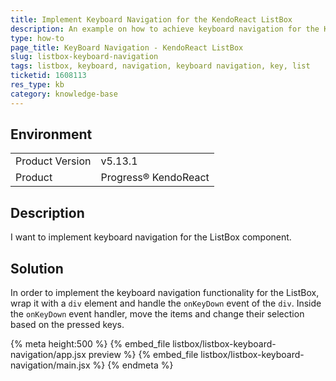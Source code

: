 ```yaml
---
title: Implement Keyboard Navigation for the KendoReact ListBox
description: An example on how to achieve keyboard navigation for the KendoReact ListBox
type: how-to
page_title: KeyBoard Navigation - KendoReact ListBox
slug: listbox-keyboard-navigation
tags: listbox, keyboard, navigation, keyboard navigation, key, list
ticketid: 1608113
res_type: kb
category: knowledge-base
---
```


## Environment

<table>
<tbody>
<tr>
<td>Product Version</td>
<td>v5.13.1</td>
</tr>
<tr>
<td>Product</td>
<td>Progress® KendoReact</td>
</tr>
</tbody>
</table>


## Description

I want to implement keyboard navigation for the ListBox component.

## Solution

In order to implement the keyboard navigation functionality for the ListBox, wrap it with a `div` element and handle the `onKeyDown` event of the `div`. Inside the `onKeyDown` event handler, move the items and change their selection based on the pressed keys.

{% meta height:500 %}
{% embed_file listbox/listbox-keyboard-navigation/app.jsx preview %}
{% embed_file listbox/listbox-keyboard-navigation/main.jsx %}
{% endmeta %}